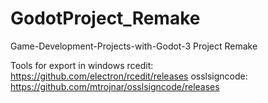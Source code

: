 # GodotProject_Remake
Game-Development-Projects-with-Godot-3 Project Remake

Tools for export in windows
rcedit: https://github.com/electron/rcedit/releases 
osslsigncode: https://github.com/mtrojnar/osslsigncode/releases
